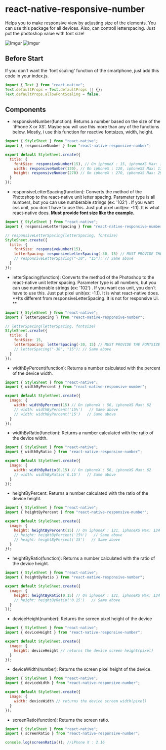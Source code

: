 # react-native-responsive-number

Helps you to make responsive view by adjusting size of the elements. You can use this package for all devices. Also, can controll letterspacing. Just put the photoshop value with font size!

![Imgur](https://i.imgur.com/nXXbVen.jpg "Galaxy S10+")
![Imgur](https://i.imgur.com/UeQ9jBV.png "iPhone XS")

## Before Start

If you don`t want the 'font scaling' function of the smartphone, just add this code in your index.js.

```js
import { Text } from "react-native";
Text.defaultProps = Text.defaultProps || {};
Text.defaultProps.allowFontScaling = false;
```

## Components

- responsiveNumber(function): Returns a number based on the size of the 'iPhone X or XS'. Maybe you will use this more than any of the functions below. Mostly, i use this function for reactive fontsizes, width, height.

```js
import { StyleSheet } from "react-native";
import { responsiveNumber } from "react-native-responsive-number";

export default StyleSheet.create({
  title: {
    fontSize: responsiveNumber(15), // On iphoneX : 15, iphoneXS Max: 16.5
    width: responsiveNumber(120), // On iphoneX : 120, iphoneXS Max: 132
    height: responsiveNumber(270) // On iphoneX : 270, iphoneXS Max: 297
  }
});
```

- responsiveLetterSpacing(function): Converts the method of the Photoshop to the react-native unit letter spacing. Parameter type is all numbers, but you can use numberable strings (ex: '102') . If you want css unit, you don`t have to use this. Just put pixel unit(ex: -1.1). It is what react-native does. **Must provide font size like the example.**

```js
import { StyleSheet } from "react-native";
import { responsiveLetterSpacing } from "react-native-responsive-number";

// responsiveLetterSpacing(letterSpacing, fontsize)
StyleSheet.create({
  title: {
    fontSize: responsiveNumber(15),
    letterSpacing: responsiveLetterSpacing(-30, 15) // MUST PROVIDE THE FONTSIZE TOO!!!
    // responsiveLetterSpacing("-30", "15"); // Same above
  }
});
```

- letterSpacing(function): Converts the method of the Photoshop to the react-native unit letter spacing. Parameter type is all numbers, but you can use numberable strings (ex: '102') . If you want css unit, you don`t have to use this. Just put pixel unit(ex: -1.1). It is what react-native does. **Its different from responsiveLetterSpacing. It is not for responsive Ui. **

```js
import { StyleSheet } from "react-native";
import { letterSpacing } from "react-native-responsive-number";

// letterSpacing(letterSpacing, fontsize)
StyleSheet.create({
  title: {
    fontSize: 15,
    letterSpacing: letterSpacing(-30, 15) // MUST PROVIDE THE FONTSIZE TOO!!!
    // letterSpacing("-30", "15"); // Same above
  }
});
```

- widthByPercent(function): Returns a number calculated with the percent of the device width.

```js
import { StyleSheet } from "react-native";
import { widthByPercent } from "react-native-responsive-number";

export default StyleSheet.create({
  image: {
    width: widthByPercent(15) // On iphoneX : 56, iphoneXS Max: 62
    // width: widthByPercent('15%')   // Same above
    // width: widthByPercent('15')   // Same above
  }
});
```

- widthByRatio(function): Returns a number calculated with the ratio of the device width.

```js
import { StyleSheet } from "react-native";
import { widthByRatio } from "react-native-responsive-number";

export default StyleSheet.create({
  image: {
    width: widthByRatio(0.15) // On iphoneX : 56, iphoneXS Max: 62
    // width: widthByRatio('0.15')   // Same above
  }
});
```

- heightByPercent: Returns a number calculated with the ratio of the device height.

```js
import { StyleSheet } from "react-native";
import { heightByPercent } from "react-native-responsive-number";

export default StyleSheet.create({
  image: {
    height: heightByPercent(15) // On iphoneX : 121, iphoneXS Max: 134
    // height: heightByPercent('15%')   // Same above
    // height: heightByPercent('15')   // Same above
  }
});
```

- heightByRatio(function): Returns a number calculated with the ratio of the device height.

```js
import { StyleSheet } from "react-native";
import { heightByRatio } from "react-native-responsive-number";

export default StyleSheet.create({
  image: {
    height: heightByRatio(0.15) // On iphoneX : 121, iphoneXS Max: 134
    // height: heightByRatio('0.15')   // Same above
  }
});
```

- deviceHeight(number): Returns the screen pixel height of the device

```js
import { StyleSheet } from "react-native";
import { deviceHeight } from "react-native-responsive-number";

export default StyleSheet.create({
  image: {
    height: deviceHeight // returns the device screen height(pixel)
  }
});
```

- deviceWidth(number): Returns the screen pixel height of the device.

```js
import { StyleSheet } from "react-native";
import { deviceWidth } from "react-native-responsive-number";

export default StyleSheet.create({
  image: {
    width: deviceWidth // returns the device screen width(pixel)
  }
});
```

- screenRatio(function): Returns the screen ratio.

```js
import { StyleSheet } from "react-native";
import { screenRatio } from "react-native-responsive-number";

console.log(screenRatio()); //iPhone X : 2.16
```
